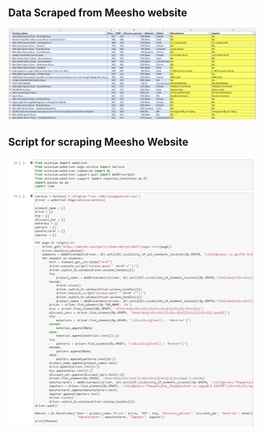 ## Data Scraped from Meesho website
![image](https://github.com/tridevbhansali/Scraping-Meesho-Website/blob/main/Meesho%20Data.png)

## Script for scraping Meesho Website
![image](https://github.com/tridevbhansali/Scraping-Meesho-Website/blob/main/Scraping%20Script.png)
